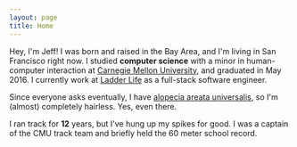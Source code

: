 ```yaml
---
layout: page
title: Home
---
```


Hey, I'm Jeff! I was born and raised in the Bay Area, and I'm living in San Francisco right now. I studied **computer science** with a minor in human-computer interaction at [Carnegie Mellon University](https://cmu.edu/), and graduated in May 2016. I currently work at [Ladder Life](https://ladderlife.com/) as a full-stack software engineer.

Since everyone asks eventually, I have [alopecia areata universalis](https://en.wikipedia.org/wiki/Alopecia_universalis), so I'm (almost) completely hairless. Yes, even there.

I ran track for **12** years, but I've hung up my spikes for good. I was a captain of the CMU track team and briefly held the 60 meter school record.
